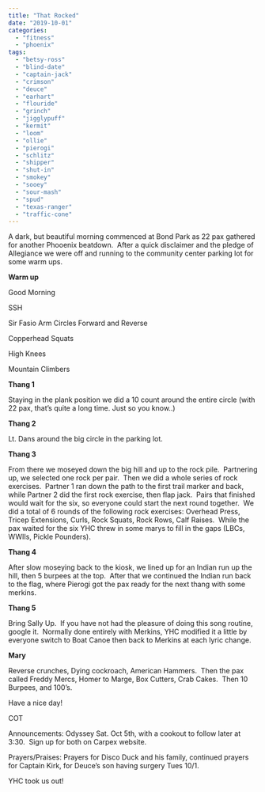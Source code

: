 ```yaml
---
title: "That Rocked"
date: "2019-10-01"
categories: 
  - "fitness"
  - "phoenix"
tags: 
  - "betsy-ross"
  - "blind-date"
  - "captain-jack"
  - "crimson"
  - "deuce"
  - "earhart"
  - "flouride"
  - "grinch"
  - "jigglypuff"
  - "kermit"
  - "loom"
  - "ollie"
  - "pierogi"
  - "schlitz"
  - "shipper"
  - "shut-in"
  - "smokey"
  - "sooey"
  - "sour-mash"
  - "spud"
  - "texas-ranger"
  - "traffic-cone"
---
```


A dark, but beautiful morning commenced at Bond Park as 22 pax gathered for another Phooenix beatdown.  After a quick disclaimer and the pledge of Allegiance we were off and running to the community center parking lot for some warm ups.

**Warm up**

Good Morning

SSH

Sir Fasio Arm Circles Forward and Reverse

Copperhead Squats

High Knees

Mountain Climbers

**Thang 1**

Staying in the plank position we did a 10 count around the entire circle (with 22 pax, that’s quite a long time. Just so you know..)

**Thang 2**

Lt. Dans around the big circle in the parking lot.

**Thang 3**

From there we moseyed down the big hill and up to the rock pile.  Partnering up, we selected one rock per pair.  Then we did a whole series of rock exercises.  Partner 1 ran down the path to the first trail marker and back, while Partner 2 did the first rock exercise, then flap jack.  Pairs that finished would wait for the six, so everyone could start the next round together.  We did a total of 6 rounds of the following rock exercises: Overhead Press, Tricep Extensions, Curls, Rock Squats, Rock Rows, Calf Raises.  While the pax waited for the six YHC threw in some marys to fill in the gaps (LBCs, WWIIs, Pickle Pounders).

**Thang 4**

After slow moseying back to the kiosk, we lined up for an Indian run up the hill, then 5 burpees at the top.  After that we continued the Indian run back to the flag, where Pierogi got the pax ready for the next thang with some merkins.

**Thang 5**

Bring Sally Up.  If you have not had the pleasure of doing this song routine, google it.  Normally done entirely with Merkins, YHC modified it a little by everyone switch to Boat Canoe then back to Merkins at each lyric change.

**Mary**

Reverse crunches, Dying cockroach, American Hammers.  Then the pax called Freddy Mercs, Homer to Marge, Box Cutters, Crab Cakes.  Then 10 Burpees, and 100’s.

Have a nice day!

COT

Announcements: Odyssey Sat. Oct 5th, with a cookout to follow later at 3:30.  Sign up for both on Carpex website.

Prayers/Praises: Prayers for Disco Duck and his family, continued prayers for Captain Kirk, for Deuce’s son having surgery Tues 10/1.

YHC took us out!

